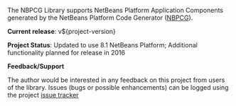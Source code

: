 The NBPCG Library supports NetBeans Platform Application Components
generated by the NetBeans Platform Code Generator
([NBPCG](https://www.theretiredprogrammer.uk/?Project=nbpcg)).

**Current release**: v${project-version}
                                    
**Project Status**: Updated to use 8.1 NetBeans Platform; Additional functionality planned for release in 2016
      
**Feedback/Support**

The author would be interested in any feedback on this project
from users of the library.  Issues (bugs or possible
enhancements) can be logged using the project
[issue tracker](https://github.com/Richard-Linsdale/nbpcglibrary/issues)
